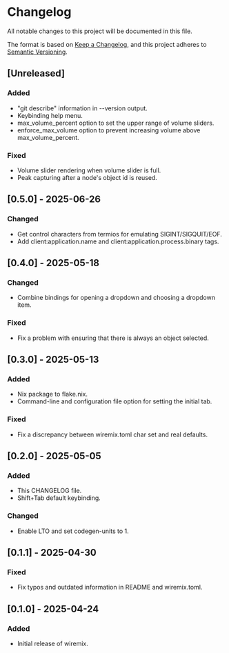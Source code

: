 # Changelog

All notable changes to this project will be documented in this file.

The format is based on [Keep a Changelog](https://keepachangelog.com/en/1.1.0/),
and this project adheres to [Semantic Versioning](https://semver.org/spec/v2.0.0.html).

## [Unreleased]

### Added

- "git describe" information in --version output.
- Keybinding help menu.
- max_volume_percent option to set the upper range of volume sliders.
- enforce_max_volume option to prevent increasing volume above
  max_volume_percent.

### Fixed

- Volume slider rendering when volume slider is full.
- Peak capturing after a node's object id is reused.

## [0.5.0] - 2025-06-26

### Changed

- Get control characters from termios for emulating SIGINT/SIGQUIT/EOF.
- Add client:application.name and client:application.process.binary tags.

## [0.4.0] - 2025-05-18

### Changed

- Combine bindings for opening a dropdown and choosing a dropdown item.

### Fixed

- Fix a problem with ensuring that there is always an object selected.

## [0.3.0] - 2025-05-13

### Added

- Nix package to flake.nix.
- Command-line and configuration file option for setting the initial tab.

### Fixed

- Fix a discrepancy between wiremix.toml char set and real defaults.

## [0.2.0] - 2025-05-05

### Added

- This CHANGELOG file.
- Shift+Tab default keybinding.

### Changed

- Enable LTO and set codegen-units to 1.

## [0.1.1] - 2025-04-30

### Fixed

- Fix typos and outdated information in README and wiremix.toml.

## [0.1.0] - 2025-04-24

### Added

- Initial release of wiremix.
